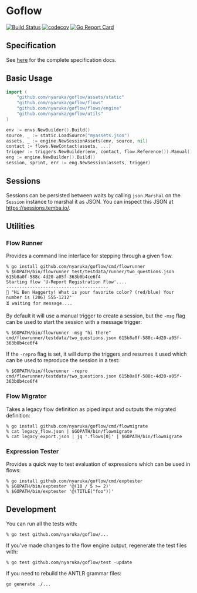 # Goflow 
[![Build Status](https://github.com/nyaruka/goflow/workflows/CI/badge.svg)](https://github.com/nyaruka/goflow/actions?query=workflow%3ACI) 
[![codecov](https://codecov.io/gh/nyaruka/goflow/branch/main/graph/badge.svg)](https://codecov.io/gh/nyaruka/goflow) 
[![Go Report Card](https://goreportcard.com/badge/github.com/nyaruka/goflow)](https://goreportcard.com/report/github.com/nyaruka/goflow)

## Specification

See [here](https://textit.com/mr/docs/) for the complete specification docs.

## Basic Usage

```go
import (
    "github.com/nyaruka/goflow/assets/static"
    "github.com/nyaruka/goflow/flows"
    "github.com/nyaruka/goflow/flows/engine"
    "github.com/nyaruka/goflow/utils"
)

env := envs.NewBuilder().Build()
source, _ := static.LoadSource("myassets.json")
assets, _ := engine.NewSessionAssets(env, source, nil)
contact := flows.NewContact(assets, ...)
trigger := triggers.NewBuilder(env, contact, flow.Reference()).Manual().Build()
eng := engine.NewBuilder().Build()
session, sprint, err := eng.NewSession(assets, trigger)
```

## Sessions

Sessions can be persisted between waits by calling `json.Marshal` on the `Session` instance to marshal it as JSON. You can inspect this JSON at https://sessions.temba.io/.

## Utilities

### Flow Runner 

Provides a command line interface for stepping through a given flow.

```
% go install github.com/nyaruka/goflow/cmd/flowrunner
% $GOPATH/bin/flowrunner test/testdata/runner/two_questions.json 615b8a0f-588c-4d20-a05f-363b0b4ce6f4
Starting flow 'U-Report Registration Flow'....
---------------------------------------
💬 "Hi Ben Haggerty! What is your favorite color? (red/blue) Your number is (206) 555-1212"
⏳ waiting for message....
```

By default it will use a manual trigger to create a session, but the `-msg` flag can be used
to start the session with a message trigger:

```
% $GOPATH/bin/flowrunner -msg "hi there" cmd/flowrunner/testdata/two_questions.json 615b8a0f-588c-4d20-a05f-363b0b4ce6f4
```

If the `-repro` flag is set, it will dump the triggers and resumes it used which can be used to reproduce the session in a test:

```
% $GOPATH/bin/flowrunner -repro cmd/flowrunner/testdata/two_questions.json 615b8a0f-588c-4d20-a05f-363b0b4ce6f4
```

### Flow Migrator

Takes a legacy flow definition as piped input and outputs the migrated definition:

```
% go install github.com/nyaruka/goflow/cmd/flowmigrate
% cat legacy_flow.json | $GOPATH/bin/flowmigrate
% cat legacy_export.json | jq '.flows[0]' | $GOPATH/bin/flowmigrate
```

### Expression Tester

Provides a quick way to test evaluation of expressions which can be used in flows:

```
% go install github.com/nyaruka/goflow/cmd/exptester
% $GOPATH/bin/exptester '@(10 / 5 >= 2)'
% $GOPATH/bin/exptester '@(TITLE("foo"))'
```

## Development

You can run all the tests with:

```
% go test github.com/nyaruka/goflow/...
```

If you've made changes to the flow engine output, regenerate the test files with:

```
% go test github.com/nyaruka/goflow/test -update
```

If you need to rebuild the ANTLR grammar files:

```
go generate ./...
```
